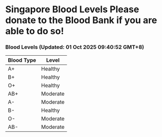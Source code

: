 Singapore Blood Levels
 Please donate to the Blood Bank if you are able to do so!
================================================================================================================================

### Blood Levels (Updated: 01 Oct 2025 09:40:52 GMT+8)
| Blood Type | Level     |
|------------|-----------|
| A+     | Healthy |
| B+     | Healthy |
| O+     | Healthy |
| AB+     | Moderate |
| A-     | Moderate |
| B-     | Healthy |
| O-     | Moderate |
| AB-     | Moderate |
